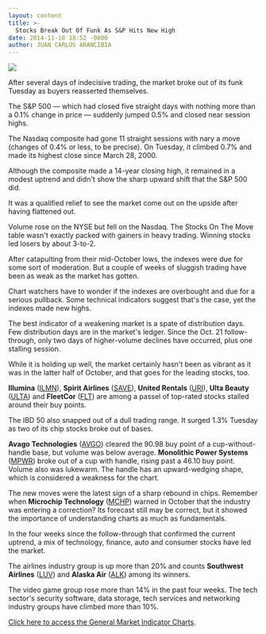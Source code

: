```yaml
---
layout: content
title: >-
  Stocks Break Out Of Funk As S&P Hits New High
date: 2014-11-18 18:52 -0800
author: JUAN CARLOS ARANCIBIA
---
```






![](https://www.investors.com/wp-content/uploads/ibd-migrated-images/MPv_141119_635519212265321792.png)









After several days of indecisive trading, the market broke out of its funk Tuesday as buyers reasserted themselves.


The S&P 500 — which had closed five straight days with nothing more than a 0.1% change in price — suddenly jumped 0.5% and closed near session highs.


The Nasdaq composite had gone 11 straight sessions with nary a move (changes of 0.4% or less, to be precise). On Tuesday, it climbed 0.7% and made its highest close since March 28, 2000.


Although the composite made a 14-year closing high, it remained in a modest uptrend and didn't show the sharp upward shift that the S&P 500 did.


It was a qualified relief to see the market come out on the upside after having flattened out.


Volume rose on the NYSE but fell on the Nasdaq. The Stocks On The Move table wasn't exactly packed with gainers in heavy trading. Winning stocks led losers by about 3-to-2.


After catapulting from their mid-October lows, the indexes were due for some sort of moderation. But a couple of weeks of sluggish trading have been as weak as the market has gotten.


Chart watchers have to wonder if the indexes are overbought and due for a serious pullback. Some technical indicators suggest that's the case, yet the indexes made new highs.


The best indicator of a weakening market is a spate of distribution days. Few distribution days are in the market's ledger. Since the Oct. 21 follow-through, only two days of higher-volume declines have occurred, plus one stalling session.


While it is holding up well, the market certainly hasn't been as vibrant as it was in the latter half of October, and that goes for the leading stocks, too.


**Illumina** ([ILMN](https://research.investors.com/quote.aspx?symbol=ILMN)), **Spirit Airlines** ([SAVE](https://research.investors.com/quote.aspx?symbol=SAVE)), **United Rentals** ([URI](https://research.investors.com/quote.aspx?symbol=URI)), **Ulta Beauty** ([ULTA](https://research.investors.com/quote.aspx?symbol=ULTA)) and **FleetCor** ([FLT](https://research.investors.com/quote.aspx?symbol=FLT)) are among a passel of top-rated stocks stalled around their buy points.


The IBD 50 also snapped out of a dull trading range. It surged 1.3% Tuesday as two of its chip stocks broke out of bases.


**Avago Technologies** ([AVGO](https://research.investors.com/quote.aspx?symbol=AVGO)) cleared the 90.98 buy point of a cup-without-handle base, but volume was below average. **Monolithic Power Systems** ([MPWR](https://research.investors.com/quote.aspx?symbol=MPWR)) broke out of a cup with handle, rising past a 46.10 buy point. Volume also was lukewarm. The handle has an upward-wedging shape, which is considered a weakness for the chart.


The new moves were the latest sign of a sharp rebound in chips. Remember when **Microchip Technology** ([MCHP](https://research.investors.com/quote.aspx?symbol=MCHP)) warned in October that the industry was entering a correction? Its forecast still may be correct, but it showed the importance of understanding charts as much as fundamentals.


In the four weeks since the follow-through that confirmed the current uptrend, a mix of technology, finance, auto and consumer stocks have led the market.


The airlines industry group is up more than 20% and counts **Southwest Airlines** ([LUV](https://research.investors.com/quote.aspx?symbol=LUV)) and **Alaska Air** ([ALK](https://research.investors.com/quote.aspx?symbol=ALK)) among its winners.


The video game group rose more than 14% in the past four weeks. The tech sector's security software, data storage, tech services and networking industry groups have climbed more than 10%.


[Click here to access the General Market Indicator Charts](https://www.investors.com/pdf/GMI_111914.pdf).




